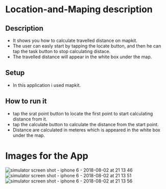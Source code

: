 # Location-and-Maping description

## Description
- It shows you how to calculate travelled distance on mapkit.
- The user can easly start by tapping the locate button, and then he can tap the task button to stop calculating distace. 
- The travelled distance will appear in the white box under the map.

## Setup
- In this application i used mapkit.

## How to run it

- tap the srat point button to locate the first point to start calculating distance from it.
- tap the calculate button to calculate the distance from the start point.
- Distance are calculated in meteres which is appeared in the white box under the map.

# Images for the App
![simulator screen shot - iphone 6 - 2018-08-02 at 21 13 46](https://user-images.githubusercontent.com/35192412/43905536-906fee4e-9bf1-11e8-8a61-2bd3d62ea120.png)
![simulator screen shot - iphone 6 - 2018-08-02 at 21 13 51](https://user-images.githubusercontent.com/35192412/43905539-9197a834-9bf1-11e8-8439-65a84226c040.png)
![simulator screen shot - iphone 6 - 2018-08-02 at 21 13 56](https://user-images.githubusercontent.com/35192412/43905542-924e88ce-9bf1-11e8-986e-2e594f0db979.png)
